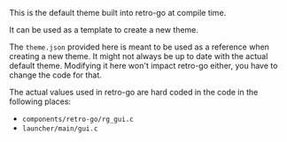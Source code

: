 This is the default theme built into retro-go at compile time.

It can be used as a template to create a new theme.

The `theme.json` provided here is meant to be used as a reference when creating a new theme. It might not always be up to date with the actual default theme. Modifying it here won't impact retro-go either, you have to change the code for that.

The actual values used in retro-go are hard coded in the code in the following places:

- `components/retro-go/rg_gui.c`
- `launcher/main/gui.c`
